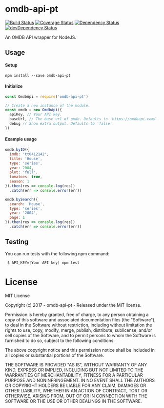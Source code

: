 # omdb-api-pt

[![Build Status](https://travis-ci.org/ChrisAlderson/omdb-api-pt.svg?branch=master)](https://travis-ci.org/ChrisAlderson/omdb-api-pt)
[![Coverage Status](https://coveralls.io/repos/github/ChrisAlderson/omdb-api-pt/badge.svg?branch=master)](https://coveralls.io/github/ChrisAlderson/omdb-api-pt?branch=master)
[![Dependency Status](https://david-dm.org/ChrisAlderson/omdb-api-pt.svg)](https://david-dm.org/ChrisAlderson/omdb-api-pt)
[![devDependency Status](https://david-dm.org/ChrisAlderson/omdb-api-pt/dev-status.svg)](https://david-dm.org/ChrisAlderson/omdb-api-pt#info=devDependencies)

An OMDB API wrapper for NodeJS.

## Usage

#### Setup
```
npm install --save omdb-api-pt
```

#### Initialize
```js
const OmdbApi = require('omdb-api-pt')

// Create a new instance of the module.
const omdb = new OmdbApi({
  apiKey, // Your API key.
  baseUrl, // The base url of omdb. Defaults to 'https://omdbapi.com/'.
  debug // Show extra output. Defaults to 'false'.
})
```

#### Example usage

```js
omdb.byID({
  imdb: 'tt0412142',
  title: 'House',
  type: 'series',
  year: 2004,
  plot: 'full',
  tomatoes: true,
  season: 1
}).then(res => console.log(res))
  .catch(err => console.error(err))
```

```js
omdb.bySearch({
  search: 'House',
  type: 'series',
  year: '2004',
  page: 1
}).then(res => console.log(res))
  .catch(err => console.error(err))
```

## Testing

You can run tests with the following npm command:
```
 $ API_KEY=[Your API key] npm test
```

# License

MIT License

Copyright (c) 2017 - omdb-api-pt - Released under the MIT license.

Permission is hereby granted, free of charge, to any person obtaining a copy
of this software and associated documentation files (the "Software"), to deal
in the Software without restriction, including without limitation the rights
to use, copy, modify, merge, publish, distribute, sublicense, and/or sell
copies of the Software, and to permit persons to whom the Software is
furnished to do so, subject to the following conditions:

The above copyright notice and this permission notice shall be included in all
copies or substantial portions of the Software.

THE SOFTWARE IS PROVIDED "AS IS", WITHOUT WARRANTY OF ANY KIND, EXPRESS OR
IMPLIED, INCLUDING BUT NOT LIMITED TO THE WARRANTIES OF MERCHANTABILITY,
FITNESS FOR A PARTICULAR PURPOSE AND NONINFRINGEMENT. IN NO EVENT SHALL THE
AUTHORS OR COPYRIGHT HOLDERS BE LIABLE FOR ANY CLAIM, DAMAGES OR OTHER
LIABILITY, WHETHER IN AN ACTION OF CONTRACT, TORT OR OTHERWISE, ARISING FROM,
OUT OF OR IN CONNECTION WITH THE SOFTWARE OR THE USE OR OTHER DEALINGS IN THE
SOFTWARE.
